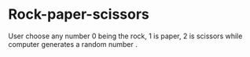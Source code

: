 # Rock-paper-scissors
User choose any number 0 being the rock, 1 is paper, 2 is scissors while computer generates a random number .
